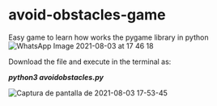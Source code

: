 # avoid-obstacles-game
Easy game to learn how works the pygame library in python
![WhatsApp Image 2021-08-03 at 17 46 18](https://user-images.githubusercontent.com/72667996/128046296-41521e96-6d60-47a6-893d-29e62f9670e9.jpeg)

Download the file and execute in the terminal as:

**_python3 avoidobstacles.py_**

![Captura de pantalla de 2021-08-03 17-53-45](https://user-images.githubusercontent.com/72667996/128047068-9c9d2904-cca2-4a37-b0ab-c948a3710077.png)

